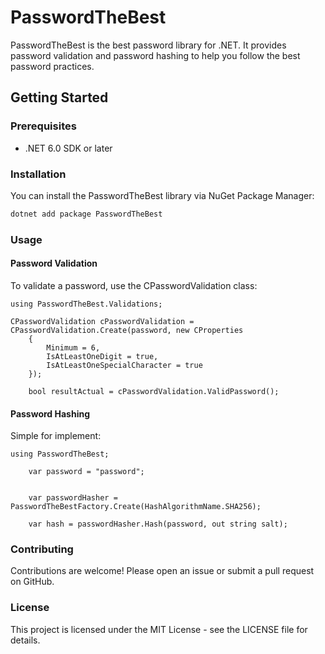 # PasswordTheBest

PasswordTheBest is the best password library for .NET. It provides password validation and password hashing to help you follow the best password practices.

## Getting Started

### Prerequisites

- .NET 6.0 SDK or later

### Installation

You can install the PasswordTheBest library via NuGet Package Manager:

```sh
dotnet add package PasswordTheBest
```

### Usage
#### Password Validation
To validate a password, use the CPasswordValidation class:

``` CSharp
using PasswordTheBest.Validations;

CPasswordValidation cPasswordValidation = CPasswordValidation.Create(password, new CProperties
    {
        Minimum = 6,
        IsAtLeastOneDigit = true,
        IsAtLeastOneSpecialCharacter = true
    });

    bool resultActual = cPasswordValidation.ValidPassword();
```

#### Password Hashing
Simple for implement:
``` CSharp
using PasswordTheBest;

    var password = "password";


    var passwordHasher = PasswordTheBestFactory.Create(HashAlgorithmName.SHA256);

    var hash = passwordHasher.Hash(password, out string salt);
```

### Contributing
Contributions are welcome! Please open an issue or submit a pull request on GitHub.

### License
This project is licensed under the MIT License - see the LICENSE file for details.